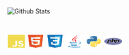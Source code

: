 <!--- [![MatheusZüge GitHub stats](https://github-readme-stats.vercel.app/api?username=matheuszuge)](https://github.com/matheuszuge/github-readme-stats) ---->
<table>
      <img
        align="center"
        src="https://github-readme-stats.vercel.app/api/top-langs/?username=matheuszuge&theme=dark&hide_border=false&include_all_commits=true&count_private=true&layout=compact"
        alt="Github Stats"
      />
    </td>
</table>


<div style="display: inline_block"><br>
  <img align="center" alt="zuge-Js" height="30" width="40" src="https://raw.githubusercontent.com/devicons/devicon/master/icons/javascript/javascript-plain.svg">
  <img align="center" alt="zuge-HTML" height="30" width="40" src="https://raw.githubusercontent.com/devicons/devicon/master/icons/html5/html5-original.svg">
  <img align="center" alt="zuge-CSS" height="30" width="40" src="https://raw.githubusercontent.com/devicons/devicon/master/icons/css3/css3-original.svg">
  <img align="center" alt="zuge-php" height="30" width="40" src="https://raw.githubusercontent.com/devicons/devicon/master/icons/java/java-original.svg">
  <img align="center" alt="zuge-Python" height="30" width="40" src="https://raw.githubusercontent.com/devicons/devicon/master/icons/python/python-original.svg">
  <img align="center" alt="zuge-php" height="30" width="40" src="https://raw.githubusercontent.com/devicons/devicon/master/icons/php/php-original.svg">
</div>
  
